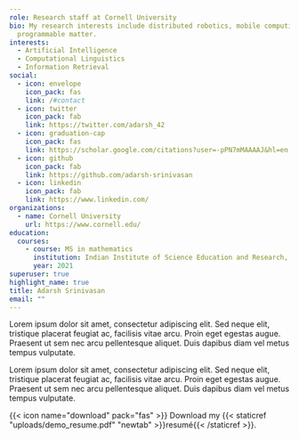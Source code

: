 ```yaml
---
role: Research staff at Cornell University
bio: My research interests include distributed robotics, mobile computing and
  programmable matter.
interests:
  - Artificial Intelligence
  - Computational Linguistics
  - Information Retrieval
social:
  - icon: envelope
    icon_pack: fas
    link: /#contact
  - icon: twitter
    icon_pack: fab
    link: https://twitter.com/adarsh_42
  - icon: graduation-cap
    icon_pack: fas
    link: https://scholar.google.com/citations?user=-pPN7mMAAAAJ&hl=en
  - icon: github
    icon_pack: fab
    link: https://github.com/adarsh-srinivasan
  - icon: linkedin
    icon_pack: fab
    link: https://www.linkedin.com/
organizations:
  - name: Cornell University
    url: https://www.cornell.edu/
education:
  courses:
    - course: MS in mathematics
      institution: Indian Institute of Science Education and Research, Pune
      year: 2021
superuser: true
highlight_name: true
title: Adarsh Srinivasan
email: ""
---
```

Lorem ipsum dolor sit amet, consectetur adipiscing elit. Sed neque elit, tristique placerat feugiat ac, facilisis vitae arcu. Proin eget egestas augue. Praesent ut sem nec arcu pellentesque aliquet. Duis dapibus diam vel metus tempus vulputate.

Lorem ipsum dolor sit amet, consectetur adipiscing elit. Sed neque elit, tristique placerat feugiat ac, facilisis vitae arcu. Proin eget egestas augue. Praesent ut sem nec arcu pellentesque aliquet. Duis dapibus diam vel metus tempus vulputate.

{{< icon name="download" pack="fas" >}} Download my {{< staticref "uploads/demo_resume.pdf" "newtab" >}}resumé{{< /staticref >}}.